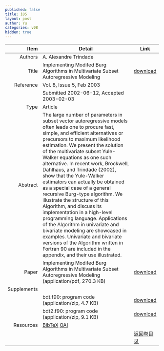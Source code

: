 ```yaml
---
published: false
title: i05
layout: post
author: Yu
categories: v08
hidden: true
---
```


| Item | Detail | Link |
|---:|---|---|
| Authors | A. Alexandre Trindade| |
| Title |Implementing Modifed Burg Algorithms in Multivariate Subset Autoregressive Modeling | [download](http://www.jstatsoft.org/v08/i05/paper) |
| Reference |Vol. 8, Issue 5, Feb 2003 | |
| | Submitted 2002-06-12, Accepted 2003-02-03| | 
| Type | Article| |
| Abstract | The large number of parameters in subset vector autoregressive models often leads one to procure fast, simple, and efficient alternatives or precursors to maximum likelihood estimation. We present the solution of the multivariate subset Yule-Walker equations as one such alternative. In recent work, Brockwell, Dahlhaus, and Trindade (2002), show that the Yule-Walker estimators can actually be obtained as a special case of a general recursive Burg-type algorithm. We illustrate the structure of this Algorithm, and discuss its implementation in a high-level programming language. Applications of the Algorithm in univariate and bivariate modeling are showcased in examples. Univariate and bivariate versions of the Algorithm written in Fortran 90 are included in the appendix, and their use illustrated.| |
| Paper | Implementing Modifed Burg Algorithms in Multivariate Subset Autoregressive Modeling  (application/pdf, 270.3 KB)| [download](http://www.jstatsoft.org/v08/i05/paper) |
| Supplements | | |
| |bdt.f90: program code  (application/zip, 4.7 KB)|  [download](http://www.jstatsoft.org/v08/i05/supp/1) |
| |bdt2.f90: program code  (application/zip, 9.1 KB)|  [download](http://www.jstatsoft.org/v08/i05/supp/2) |
| Resources | [BibTeX](http://www.jstatsoft.org/v08/i05/bibtex) [OAI](http://www.jstatsoft.org/oai?verb=GetRecord&identifier=oai.jstatsoft/v08/i05&prefix=oai_dc)| |
| |  | [返回卷目录]({{site.baseurl}}/volume/v08.html) |